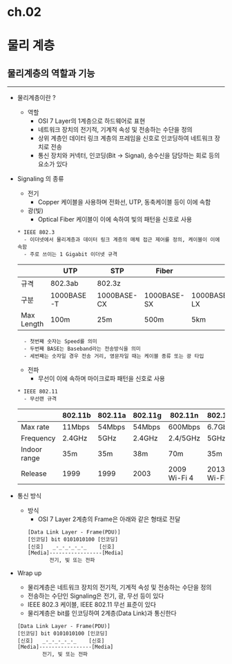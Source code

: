 # ch.02

# 물리 계층

## 물리계층의 역할과 기능

---

- 물리계층이란 ?

  - 역할
    - OSI 7 Layer의 1계층으로 하드웨어로 표현
    - 네트워크 장치의 전기적, 기계적 속성 및 전송하는 수단을 정의
    - 상위 계층인 데이터 링크 계층의 프레임을 신호로 인코딩하여 네트워크 장치로 전송
    - 통신 장치와 커넥터, 인코딩(Bit -> Signal), 송수신을 담당하는 회로 등의 요소가 있다

- Signaling 의 종류

  - 전기
    - Copper 케이블을 사용하며 전화선, UTP, 동축케이블 등이 이에 속함
  - 광(빛)
    - Optical Fiber 케이블이 이에 속하여 빛의 패턴을 신호로 사용

  ```
  * IEEE 802.3
    - 이더넷에서 물리계층과 데이터 링크 계층의 매체 접근 제어를 정의, 케이블이 이에 속함
    - 주로 쓰이는 1 Gigabit 이더넷 규격
  ```

  |            | UTP        | STP         | Fiber       |             |
  | ---------- | ---------- | ----------- | ----------- | ----------- |
  | 규격       | 802.3ab    | 802.3z      |
  | 구분       | 1000BASE-T | 1000BASE-CX | 1000BASE-SX | 1000BASE-LX |
  | Max Length | 100m       | 25m         | 500m        | 5km         |

  ```
    - 첫번째 숫자는 Speed를 의미
    - 두번째 BASE는 Baseband라는 전송방식을 의미
    - 세번째는 숫자일 경우 전송 거리, 영문자일 때는 케이블 종류 또는 광 타입
  ```

  - 전파
    - 무선이 이에 속하며 마이크로파 패턴을 신호로 사용

  ```
  * IEEE 802.11
    - 무선랜 규격
  ```

  |              | 802.11b | 802.11a | 802.11g | 802.11n      | 802.11ac     | 802.11ax     |
  | ------------ | ------- | ------- | ------- | ------------ | ------------ | ------------ |
  | Max rate     | 11Mbps  | 54Mbps  | 54Mbps  | 600Mbps      | 6.7Gbps      | 9.6Gbps      |
  | Frequency    | 2.4GHz  | 5GHz    | 2.4GHz  | 2.4/5GHz     | 5GHz         | 2.4/5/6GHz   |
  | Indoor range | 35m     | 35m     | 38m     | 70m          | 35m          | 30m          |
  | Release      | 1999    | 1999    | 2003    | 2009 Wi-Fi 4 | 2013 Wi-Fi 5 | 2019 Wi-Fi 6 |

- 통신 방식

  - 방식
    - OSI 7 Layer 2계층의 Frame은 아래와 같은 형태로 전달
    ```
    [Data Link Layer - Frame(PDU)]
    [인코딩] bit 0101010100 [인코딩]
    [신호]   _-_-_-_-_-_    [신호]
    [Media]-----------------[Media]
           전기, 빛 또는 전파
    ```

- Wrap up

  - 물리계층은 네트워크 장치의 전기적, 기계적 속성 및 전송하는 수단을 정의
  - 전송하는 수단인 Signaling은 전기, 광, 무선 등이 있다
  - IEEE 802.3 케이블, IEEE 802.11 무선 표준이 있다
  - 물리계층은 bit를 인코딩하여 2계층(Data Link)과 통신한다

  ```
  [Data Link Layer - Frame(PDU)]
  [인코딩] bit 0101010100 [인코딩]
  [신호]   _-_-_-_-_-_    [신호]
  [Media]-----------------[Media]
          전기, 빛 또는 전파
  ```
